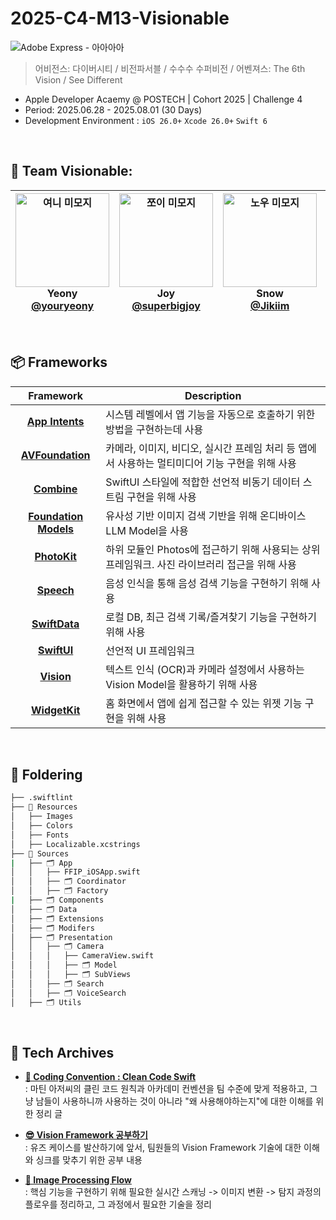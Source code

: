 # 2025-C4-M13-Visionable
![Adobe Express - 아아아아](https://github.com/user-attachments/assets/4308d345-16b4-42e0-b6fe-6a0ecd7692a1)
> 어비전스: 다이버시티 / 비전파서블 / 수수수 수퍼비전 / 어벤져스: The 6th Vision / See Different

- Apple Developer Acaemy @ POSTECH | Cohort 2025 | Challenge 4
- Period: 2025.06.28 - 2025.08.01 (30 Days)
- Development Environment : `iOS 26.0+` `Xcode 26.0+` `Swift 6`

<br>

## 👀 Team Visionable:
| <img width="150" height="150" alt="여니 미모지" src="https://github.com/user-attachments/assets/4aaf350b-7d09-4234-a60a-9dd47d399d57" /> <br> Yeony <br> [@youryeony](https://github.com/youryeony) | <img width="150" height="150" alt="쪼이 미모지" src="https://github.com/user-attachments/assets/dff69558-68fc-4c5d-afe9-4fe8b9bd3e97" />  <br> Joy <br> [@superbigjoy](https://github.com/superbigjoy) | <img width="150" height="150" alt="노우 미모지" src="https://github.com/user-attachments/assets/cd6c9311-92d1-458c-8dc4-3c16e71fb4ce" /> <br> Snow <br> [@Jikiim](https://github.com/Jikiim)| <img width="150" height="150" alt="후랑크 미모지" src="https://github.com/user-attachments/assets/11fd35ba-4c0e-4676-b6e0-a5cf7de52209"/> <br> Frank <br> [@chxhyxn](https://github.com/chxhyxn) | <img width="150" height="150" alt="잼 미모지" src="https://github.com/user-attachments/assets/5e7ccfe5-08cc-4064-9009-a97b413a716a" /> <br> Jam <br> [@jaminleee](https://github.com/jaminleee) | <img width="150" height="150" alt="미니 미모지" src="https://github.com/user-attachments/assets/e25d905b-66a8-496e-b044-a3deaf583c7a" /> <br> Mini <br> [@mini-min](https://github.com/mini-min) | 
| :--: | :--: | :--: | :--: | :--: | :--: |

<br>

## 📦 Frameworks
| Framework | Description |
|:-----:|-----|
| [**App Intents**](https://developer.apple.com/documentation/appintents) | 시스템 레벨에서 앱 기능을 자동으로 호출하기 위한 방법을 구현하는데 사용 |
| [**AVFoundation**](https://developer.apple.com/documentation/avfoundation) | 카메라, 이미지, 비디오, 실시간 프레임 처리 등 앱에서 사용하는 멀티미디어 기능 구현을 위해 사용 |
| [**Combine**](https://developer.apple.com/documentation/combine) | SwiftUI 스타일에 적합한 선언적 비동기 데이터 스트림 구현을 위해 사용 |
| [**Foundation Models**](https://developer.apple.com/documentation/foundationmodels) | 유사성 기반 이미지 검색 기반을 위해 온디바이스 LLM Model을 사용 |
| [**PhotoKit**](https://developer.apple.com/documentation/photokit?language=objc) | 하위 모듈인 Photos에 접근하기 위해 사용되는 상위 프레임워크. 사진 라이브러리 접근을 위해 사용 |
| [**Speech**](https://developer.apple.com/documentation/swiftdata) | 음성 인식을 통해 음성 검색 기능을 구현하기 위해 사용 |
| [**SwiftData**](https://developer.apple.com/documentation/swiftdata) | 로컬 DB, 최근 검색 기록/즐겨찾기 기능을 구현하기 위해 사용 |
| [**SwiftUI**](https://developer.apple.com/swiftui) | 선언적 UI 프레임워크 |
| [**Vision**](https://developer.apple.com/documentation/vision) | 텍스트 인식 (OCR)과 카메라 설정에서 사용하는 Vision Model을 활용하기 위해 사용 |
| [**WidgetKit**](https://developer.apple.com/documentation/vision) | 홈 화면에서 앱에 쉽게 접근할 수 있는 위젯 기능 구현을 위해 사용 |


<br>

## 📂 Foldering
```bash
├── .swiftlint
├── 📁 Resources
│   ├── Images
│   ├── Colors
│   ├── Fonts
│   ├── Localizable.xcstrings
├── 📁 Sources
|   ├── 🗂️ App
│   │   ├── FFIP_iOSApp.swift
│   │   ├── 🗂️ Coordinator
│   │   ├── 🗂️ Factory
|   ├── 🗂️ Components
│   ├── 🗂️ Data
│   ├── 🗂️ Extensions
│   ├── 🗂️ Modifers
│   ├── 🗂️ Presentation
│   │   ├── 🗂️ Camera
│   │   │   ├── CameraView.swift
│   │   │   ├── 🗂️ Model
│   │   │   ├── 🗂️ SubViews
│   │   ├── 🗂️ Search
│   │   ├── 🗂️ VoiceSearch
│   ├── 🗂️ Utils
``` 

<br>

## 📑 Tech Archives
- [**🍎 Coding Convention : Clean Code Swift**](https://posacademy.notion.site/Coding-Convention-Clean-Code-Swift-21f2b843d5af806f84a1fa8024ffa761?source=copy_link)   
: 마틴 아저씨의 클린 코드 원칙과 아카데미 컨벤션을 팀 수준에 맞게 적용하고, 그냥 남들이 사용하니까 사용하는 것이 아니라 "왜 사용해야하는지"에 대한 이해를 위한 정리 글

- [**😎 Vision Framework 공부하기**](https://posacademy.notion.site/Vision-21e2b843d5af80a78ab9ccd2e0a86f3d?source=copy_link)   
  : 유즈 케이스를 발산하기에 앞서, 팀원들의 Vision Framework 기술에 대한 이해와 싱크를 맞추기 위한 공부 내용
  
- [**🌠 Image Processing Flow**](https://posacademy.notion.site/2272b843d5af803db4f8ff6edc42b19c?source=copy_link)   
  : 핵심 기능을 구현하기 위해 필요한 실시간 스캐닝 -> 이미지 변환 -> 탐지 과정의 플로우를 정리하고, 그 과정에서 필요한 기술을 정리 
